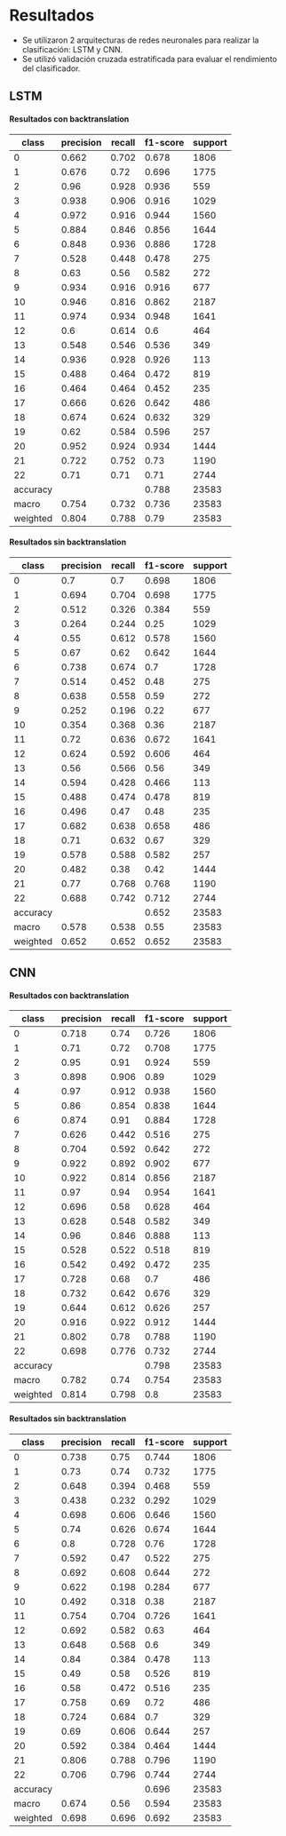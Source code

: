 # Resultados

* Se utilizaron 2 arquitecturas de redes neuronales para realizar la clasificación: LSTM y CNN.
* Se utilizó validación cruzada estratificada para evaluar el rendimiento del clasificador.

## LSTM
#### Resultados con backtranslation
| class | precision | recall | f1-score | support |
| --- | --- | --- | --- |--- | 
| 0 | 0.662 | 0.702 | 0.678 | 1806 |
| 1	| 0.676 | 0.72 | 0.696 | 1775 |
| 2 | 0.96 | 0.928 | 0.936 | 559 |
| 3 | 0.938 | 0.906 | 0.916 | 1029 |
| 4 | 0.972 | 0.916 | 0.944 | 1560 |
| 5 | 0.884 | 0.846 | 0.856 | 1644 |
| 6	| 0.848 | 0.936 | 0.886 | 1728 |
| 7 | 0.528 | 0.448 | 0.478 | 275 |
| 8 | 0.63 | 0.56 | 0.582 |	272 |
| 9 | 0.934 | 0.916 | 0.916 | 677 |
| 10 | 0.946 | 0.816 | 0.862 | 2187 |
| 11 | 0.974 | 0.934 | 0.948 | 1641 |
| 12 | 0.6 | 0.614 | 0.6 | 464 |
| 13 | 0.548 | 0.546 | 0.536 | 349 |
| 14 | 0.936 | 0.928 | 0.926 | 113 |
| 15 | 0.488 | 0.464 | 0.472 | 819 |
| 16 | 0.464 | 0.464 | 0.452 | 235 |
| 17 | 0.666 | 0.626 | 0.642 | 486 |
| 18 | 0.674 | 0.624 | 0.632 | 329 |
| 19 | 0.62 | 0.584 | 0.596 | 257 |
| 20 | 0.952 | 0.924 | 0.934 | 1444 |
| 21 | 0.722 | 0.752 | 0.73 | 1190 |
| 22 | 0.71 | 0.71 | 0.71 | 2744 |			
| accuracy | | |0.788 | 23583 |
| macro | 0.754 | 0.732 | 0.736 | 23583 |
| weighted | 0.804 | 0.788 | 0.79 | 23583 |

#### Resultados sin backtranslation
|class | precision | recall | f1-score | support |
| --- | --- | --- | --- |--- | 
|0 | 0.7 | 0.7 | 0.698 | 1806 |
|1 | 0.694 | 0.704 | 0.698 | 1775 |
|2 | 0.512 | 0.326 | 0.384 | 559 |
|3 | 0.264 | 0.244 | 0.25 | 1029 |
|4 | 0.55 | 0.612 | 0.578 | 1560 |
|5 | 0.67 | 0.62 | 0.642 | 1644 |
|6 | 0.738 | 0.674 | 0.7 | 1728 |
|7 | 0.514 | 0.452 | 0.48 | 275 |
|8 | 0.638 | 0.558 | 0.59 | 272 |
|9 | 0.252 | 0.196 | 0.22 | 677 |
|10 | 0.354 | 0.368 | 0.36 | 2187 |
|11 | 0.72 | 0.636 | 0.672 | 1641 |
|12 | 0.624 | 0.592 | 0.606 | 464 |
|13 | 0.56 | 0.566 | 0.56 | 349 |
|14 | 0.594 | 0.428 | 0.466 | 113 |
|15 | 0.488 | 0.474 | 0.478 | 819 |
|16 | 0.496 | 0.47 | 0.48 | 235 |
|17 | 0.682 | 0.638 | 0.658 | 486 |
|18 | 0.71 | 0.632 | 0.67 | 329 |
|19 | 0.578 | 0.588 | 0.582 | 257 |
|20 | 0.482 | 0.38 | 0.42 | 1444 |
|21 | 0.77 | 0.768 | 0.768 | 1190 |
|22 | 0.688 | 0.742 | 0.712 | 2744 |
|accuracy |  |  | 0.652 | 23583 |
|macro | 0.578 | 0.538 | 0.55 | 23583 |
|weighted | 0.652 | 0.652 | 0.652 | 23583 |


## CNN
#### Resultados con backtranslation
| class | precision | recall | f1-score | support |
| --- | --- | --- | --- |--- | 
| 0 | 0.718 | 0.74 | 0.726 | 1806 |
|1 | 0.71 | 0.72 | 0.708 | 1775 |
|2 | 0.95 | 0.91 | 0.924 | 559 |
|3 | 0.898 | 0.906 | 0.89 | 1029 |
|4 | 0.97 | 0.912 | 0.938 | 1560 |
|5 | 0.86 | 0.854 | 0.838 | 1644 |
|6 | 0.874 | 0.91 | 0.884 | 1728 |
|7 | 0.626 | 0.442 | 0.516 | 275 |
|8 | 0.704 | 0.592 | 0.642 | 272 |
|9 | 0.922 | 0.892 | 0.902 | 677 |
|10 | 0.922 | 0.814 | 0.856 | 2187 |
|11 | 0.97 | 0.94 | 0.954 | 1641 |
|12 | 0.696 | 0.58 | 0.628 | 464 |
|13 | 0.628 | 0.548 | 0.582 | 349 |
|14 | 0.96 | 0.846 | 0.888 | 113 |
|15 | 0.528 | 0.522 | 0.518 | 819 |
|16 | 0.542 | 0.492 | 0.472 | 235 |
|17 | 0.728 | 0.68 | 0.7 | 486 |
|18 | 0.732 | 0.642 | 0.676 | 329 |
|19 | 0.644 | 0.612 | 0.626 | 257 |
|20 | 0.916 | 0.922 | 0.912 | 1444 |
|21 | 0.802 | 0.78 | 0.788 | 1190 |
|22 | 0.698 | 0.776 | 0.732 | 2744 |
accuracy |  |  | 0.798 | 23583 |
macro | 0.782 | 0.74 | 0.754 | 23583 |
weighted | 0.814 | 0.798 | 0.8 | 23583 |


#### Resultados sin backtranslation
|class | precision | recall | f1-score | support|
| --- | --- | --- | --- |--- |
|0 | 0.738 | 0.75 | 0.744 | 1806|
|1 | 0.73 | 0.74 | 0.732 | 1775|
|2 | 0.648 | 0.394 | 0.468 | 559|
|3 | 0.438 | 0.232 | 0.292 | 1029|
|4 | 0.698 | 0.606 | 0.646 | 1560|
|5 | 0.74 | 0.626 | 0.674 | 1644|
|6 | 0.8 | 0.728 | 0.76 | 1728|
|7 | 0.592 | 0.47 | 0.522 | 275|
|8 | 0.692 | 0.608 | 0.644 | 272|
|9 | 0.622 | 0.198 | 0.284 | 677|
|10 | 0.492 | 0.318 | 0.38 | 2187|
|11 | 0.754 | 0.704 | 0.726 | 1641|
|12 | 0.692 | 0.582 | 0.63 | 464|
|13 | 0.648 | 0.568 | 0.6 | 349|
|14 | 0.84 | 0.384 | 0.478 | 113|
|15 | 0.49 | 0.58 | 0.526 | 819|
|16 | 0.58 | 0.472 | 0.516 | 235|
|17 | 0.758 | 0.69 | 0.72 | 486|
|18 | 0.724 | 0.684 | 0.7 | 329|
|19 | 0.69 | 0.606 | 0.644 | 257|
|20 | 0.592 | 0.384 | 0.464 | 1444|
|21 | 0.806 | 0.788 | 0.796 | 1190|
|22 | 0.706 | 0.796 | 0.744 | 2744|
accuracy |  |  | 0.696 | 23583|
macro | 0.674 | 0.56 | 0.594 | 23583|
weighted | 0.698 | 0.696 | 0.692 | 23583|
